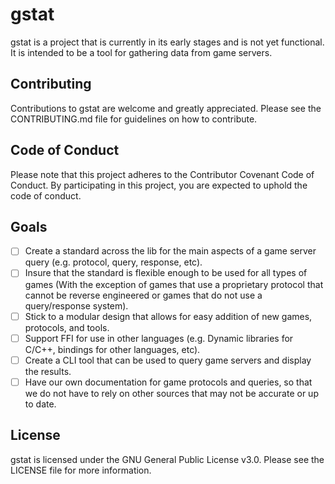 # gstat

gstat is a project that is currently in its early stages and is not yet functional. It is intended to be a tool for gathering data from game servers.

## Contributing

Contributions to gstat are welcome and greatly appreciated. Please see the CONTRIBUTING.md file for guidelines on how to contribute.

## Code of Conduct

Please note that this project adheres to the Contributor Covenant Code of Conduct. By participating in this project, you are expected to uphold the code of conduct.

## Goals

- [ ] Create a standard across the lib for the main aspects of a game server query (e.g. protocol, query, response, etc).
- [ ] Insure that the standard is flexible enough to be used for all types of games (With the exception of games that use a proprietary protocol that cannot be reverse engineered or games that do not use a query/response system).
- [ ] Stick to a modular design that allows for easy addition of new games, protocols, and tools.
- [ ] Support FFI for use in other languages (e.g. Dynamic libraries for C/C++, bindings for other languages, etc).
- [ ] Create a CLI tool that can be used to query game servers and display the results.
- [ ] Have our own documentation for game protocols and queries, so that we do not have to rely on other sources that may not be accurate or up to date.

## License

gstat is licensed under the GNU General Public License v3.0. Please see the LICENSE file for more information.
